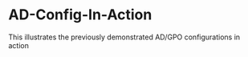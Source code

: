 # AD-Config-In-Action
This illustrates the previously demonstrated AD/GPO configurations in action 

